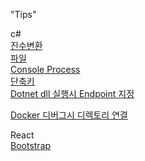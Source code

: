 "Tips" 

c#  
[진수변환](csharp/진수변환.md)  
[파일](csharp/파일.md)  
[Console Process](csharp/콘솔프로세스.md)  
[단축키](csharp/단축키.md)  
[Dotnet dll 실행시 Endpoint 지정](csharp/Dotnetdll실행시Endpoint지정.md)

[Docker 디버그시 디렉토리 연결](tips/docker/VsDebugMount.md)


React  
[Bootstrap](react/bootstrap.md)
